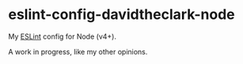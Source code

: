 # eslint-config-davidtheclark-node

My [ESLint](http://eslint.org/) config for Node (v4+).

A work in progress, like my other opinions.
